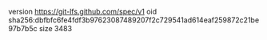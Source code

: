 version https://git-lfs.github.com/spec/v1
oid sha256:dbfbfc6fe4fdf3b97623087489207f2c729541ad614eaf259872c21be97b7b5c
size 3483
